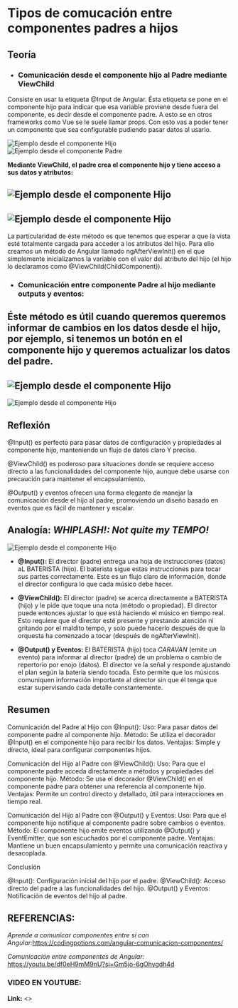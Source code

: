 # Tipos de comucación entre componentes padres a hijos

## Teoría
- ### Comunicación desde el componente hijo al Padre mediante ViewChild
Consiste en usar la etiqueta @Input de Angular. Ésta etiqueta se pone en el componente hijo para indicar que esa variable proviene desde fuera del componente, es decir desde el componente padre.
A esto se en otros frameworks como Vue se le suele llamar props. Con esto vas a poder tener un componente que sea configurable pudiendo pasar datos al usarlo.

![Ejemplo desde el componente Hijo](../TiposComunicaciónComponentes-EstebanCarpio/img/image.png)
![Ejemplo desde el componente Padre](../TiposComunicaciónComponentes-EstebanCarpio/img/image%20copy.png)

**Mediante ViewChild, el padre crea el componente hijo y tiene acceso a sus datos y atributos:**

![Ejemplo desde el componente Hijo](../TiposComunicaciónComponentes-EstebanCarpio/img/image%20copy%202.png)
---
![Ejemplo desde el componente Hijo](../TiposComunicaciónComponentes-EstebanCarpio/img/image%20copy%203.png)
---
La particularidad de éste método es que tenemos que esperar a que la vista esté totalmente cargada para acceder a los atributos del hijo. Para ello creamos un método de Angular llamado ngAfterViewInit() en el que simplemente inicializamos la variable con el valor del atributo del hijo (el hijo lo declaramos como @ViewChild(ChildComponent)).

- ### Comunicación entre componente Padre al hijo mediante outputs y eventos:
Éste método es útil cuando queremos queremos informar de cambios en los datos desde el hijo, por ejemplo, si tenemos un botón en el componente hijo y queremos actualizar los datos del padre.
---

![Ejemplo desde el componente Hijo](../TiposComunicaciónComponentes-EstebanCarpio/img/image%20copy%204.png)
--- 
![Ejemplo desde el componente Hijo](../TiposComunicaciónComponentes-EstebanCarpio/img/image%20copy%205.png)

## Reflexión

@Input() es perfecto para pasar datos de configuración y propiedades al componente hijo, manteniendo un flujo de datos claro Y preciso.

@ViewChild() es poderoso para situaciones donde se requiere acceso directo a las funcionalidades del componente hijo, aunque debe usarse con precaución para mantener el encapsulamiento.

@Output() y eventos ofrecen una forma elegante de manejar la comunicación desde el hijo al padre, promoviendo un diseño basado en eventos que es fácil de mantener y escalar. 

## Analogía: *WHIPLASH!: Not quite my TEMPO!*
![Ejemplo desde el componente Hijo](../TiposComunicaciónComponentes-EstebanCarpio/img/tempo.png)
- **@Input():** El director (padre) entrega una hoja de instrucciones (datos) aL BATERISTA (hijo). El baterista sigue estas instrucciones para tocar sus partes correctamente. Este es un flujo claro de información, donde el director configura lo que cada músico debe hacer.

- **@ViewChild():** El director (padre) se acerca directamente a BATERISTA (hijo) y le pide que toque una nota (método o propiedad). El director puede entonces ajustar lo que está haciendo el músico en tiempo real. Esto requiere que el director esté presente y prestando atención ni gritando por el maldito tempo, y solo puede hacerlo después de que la orquesta ha comenzado a tocar (después de ngAfterViewInit).

- **@Output() y Eventos:** El BATERISTA (hijo) toca *CARAVAN* (emite un evento) para informar al director (padre) de un problema o cambio de repertorio por enojo (datos). El director ve la señal y responde ajustando el plan según la bateria siendo tocada. Esto permite que los músicos comuniquen información importante al director sin que él tenga que estar supervisando cada detalle constantemente.

## Resumen
Comunicación del Padre al Hijo con @Input():
        Uso: Para pasar datos del componente padre al componente hijo.
        Método: Se utiliza el decorador @Input() en el componente hijo para recibir los datos.
        Ventajas: Simple y directo, ideal para configurar componentes hijos.

Comunicación del Hijo al Padre con @ViewChild():
        Uso: Para que el componente padre acceda directamente a métodos y propiedades del componente hijo.
        Método: Se usa el decorador @ViewChild() en el componente padre para obtener una referencia al componente hijo.
        Ventajas: Permite un control directo y detallado, útil para interacciones en tiempo real.

Comunicación del Hijo al Padre con @Output() y Eventos:
        Uso: Para que el componente hijo notifique al componente padre sobre cambios o eventos.
        Método: El componente hijo emite eventos utilizando @Output() y EventEmitter, que son escuchados por el componente padre.
        Ventajas: Mantiene un buen encapsulamiento y permite una comunicación reactiva y desacoplada.

Conclusión

@Input(): Configuración inicial del hijo por el padre.
@ViewChild(): Acceso directo del padre a las funcionalidades del hijo.
@Output() y Eventos: Notificación de eventos del hijo al padre.


## REFERENCIAS:
*Aprende a comunicar componentes entre sí con Angular:*<https://codingpotions.com/angular-comunicacion-componentes/>

*Comunicación entre componentes de Angular:* <https://youtu.be/df0eH9mM9nU?si=Gm5jo-6gOhygdh4d>

### VIDEO EN YOUTUBE:
**Link:** <>